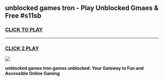 
## unblocked games tron - Play Unblocked Gmaes & Free #s11sb
<h3>
<a href="https://news.freeplayer.one?title=unblocked_games_tron&ref=03M">CLICK TO PLAY</a></h3>
<hr>

<h3>
<a href="https://news.freeplayer.one?title=unblocked_games_tron&ref=03M">CLICK 2 PLAY</a>
  
</h3>

<a href="https://news.freeplayer.one?title=unblocked_games_tron&ref=03M"><img src="https://clearcache.store/games.png"></a>


**unblocked games tron games unblocked: Your Gateway to Fun and Accessible Online Gaming**
